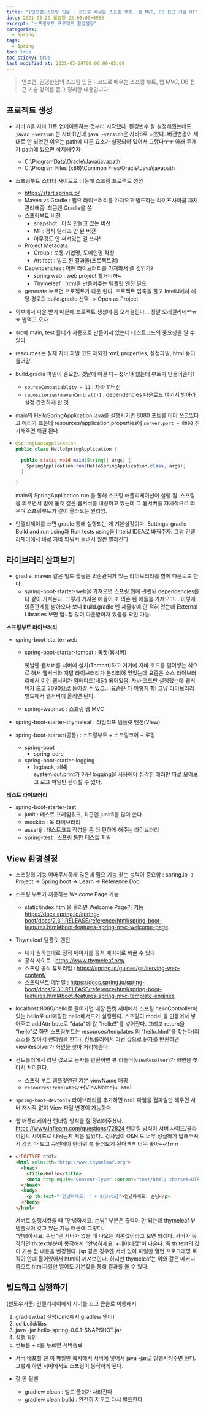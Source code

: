 ```yaml
---
title: "[인프런]스프링 입문 - 코드로 배우는 스프링 부트, 웹 MVC, DB 접근 기술 01"
date: 2021-03-29 월요일 22:00:00+0900
excerpt: "스프링부트 프로젝트 환경설정"
categories:
  - Spring
tags:
  - Spring
toc: true
toc_sticky: true
last_modified_at: 2021-03-29T08:06:00-05:00
---
```


> 인프런, 김영한님의 스프링 입문 - 코드로 배우는 스프링 부트, 웹 MVC, DB 접근 기술 강의를 듣고 정리한 내용입니다.

## 프로젝트 생성

- 자바 8을 자바 11로 업데이트하는 것부터 시작했다. 환경변수 잘 설정해줬는데도 `javac -version` 는 자바11인데 `java -version`은 자바8로 나왔다. 버전변경이 제대로 안 되었던 이유는 path에 다른 요소가 설정되어 있어서 그랬다ㅜㅜ 아래 두개가 path에 있으면 삭제해주자

  - C:\ProgramData\Oracle\Java\javapath
  - C:\Program Files (x86)\Common Files\Oracle\Java\javapath

- 스프링부트 스타터 사이트로 이동해 스프링 프로젝트 생성
  - https://start.spring.io/
  - Maven vs Gradle : 필요 라이브러리를 가져오고 빌드하는 라이프사이클 까지 관리해줌. 최근엔 Gradle을 씀
  - 스프링부트 버전
    - snapshot : 아직 만들고 있는 버전
    - M1 : 정식 릴리즈 안 된 버전
    - 아무것도 안 써져있는 걸 쓰자!
  - Project Metadata
    - Group : 보통 기업명, 도메인명 작성
    - Artifact : 빌드 된 결과물(프로젝트명)
  - Dependencies : 어떤 라이브러리를 가져와서 쓸 것인가?
    - spring web : web project 할거니까~
    - Thymeleaf : html을 만들어주는 템플릿 엔진 필요
  - generate 누르면 프로젝트가 다운 된다. 프로젝트 압축을 풀고 InteliJ에서 해당 경로의 build.gradle 선택 -> Open as Project
- 외부에서 다운 받기 때문에 프로젝트 생성에 좀 오래걸린다... 정말 오래걸리네^^ㅠㅠ 밥먹고 오자
- src에 main, test 폴더가 자동으로 만들어져 있는데 테스트코드의 중요성을 알 수 있다.
- resources는 실제 자바 파일 코드 제외한 xml, properties, 설정파일, html 등이 들어감.
- build.gradle 파일이 중요함. 옛날에 이걸 다~ 쳤어야 했는데 부트가 만들어준다!
  - `sourceCompatiablity = 11` : 자바 11버전
  - `repositories{mavenCentral()}` : dependencies 다운로드 여기서 받아라 설정 간편하게 한 것
- main의 HelloSpringApplication.java를 실행시키면 8080 포트를 이미 쓰고있다고 에러가 뜨는데 resources/application.properties에 `server.port = 8090` 추가해주면 해결 된다.

- ```java
  @SpringBootApplication
  public class HelloSpringApplication {

    public static void main(String[] args) {
      SpringApplication.run(HelloSpringApplication.class, args);
    }

  }
  ```

  main의 SpringApplication.run 을 통해 스프링 애플리케이션이 실행 됨. 스프링을 띄우면서 밑에 톰캣 같은 웹서버를 내장하고 있는데 그 웹서버를 자체적으로 띄우며 스프링부트가 같이 올라오는 원리임.

- 인텔리제이를 쓰면 gradle 통해 실행되는 게 기본설정이다. Settings-gradle-Build and run using과 Run tests using을 InteliJ IDEA로 바꿔주자. 그럼 인텔리제이에서 바로 자바 띄워서 돌려서 훨씬 빨라진다

## 라이브러리 살펴보기

- gradle, maven 같은 빌드 툴들은 의존관계가 있는 라이브러리를 함께 다운로드 한다.
  - spring-boot-starter-web을 가져오면 스프링 웹에 관련된 dependencies를 다 같이 가져온다. 그렇게 가져온 애들이 또 의존 된 애들을 가져오고... 이렇게 의존관계를 받아오다 보니 build.gradle 엔 세줄밖에 안 적혀 있는데 External Libraries 보면 엄~청 많이 다운받아져 있음을 확인 가능.

**스프링부트 라이브러리**

- spring-boot-starter-web

  - spring-boot-starter-tomcat : 톰캣(웹서버)

    옛날엔 웹서버를 서버에 설치(Tomcat)하고 거기에 자바 코드를 밀어넣는 식으로 해서 웹서버와 개발 라이브러리가 분리되어 있었는데 요즘은 소스 라이브러리에서 이런 웹서버가 임베디드(내장) 되어있음. 자바 코드만 실행했는데 웹서버가 뜨고 8090으로 들어갈 수 있고... 요즘은 다 이렇게 함! 그냥 라이브러리 빌드해서 웹서버에 올리면 된다.

  - spring-webmvc : 스프링 웹 MVC

- spring-boot-starter-thymeleaf : 타임리프 템플릿 엔진(View)
- spring-boot-starter(공통) : 스프링부트 + 스프링코어 + 로깅
  - spring-boot
    - spring-core
  - spring-boot-starter-logging
    - logback, slf4j  
      system.out.print가 아닌 logging을 사용해야 심각한 에러만 따로 모아보고 로그 파일만 관리할 수 있다.

**테스트 라이브러리**

- spring-boot-starter-test
  - junit : 테스트 프레임워크, 최근엔 junit5를 많이 쓴다.
  - mockito : 목 라이브러리
  - assertj : 테스트코드 작성을 좀 더 편하게 해주는 라이브러리
  - spring-test : 스프링 통합 테스트 지원

## View 환경설정

- 스프링의 기능 어마무시하게 많은데 필요 기능 찾는 능력이 중요함 : spring.io -> Project -> Spring boot -> Learn -> Reference Doc.
- 스프링 부트가 제공하는 Welcome Page 기능

  - static/index.html을 올리면 Welcome Page가 기능  
    https://docs.spring.io/spring-boot/docs/2.3.1.RELEASE/reference/html/spring-boot-features.html#boot-features-spring-mvc-welcome-page

- Thymeleaf 템플릿 엔진

  - 내가 원하는대로 정적 페이지를 동적 페이지로 바꿀 수 있다.
  - 공식 사이트 : https://www.thymeleaf.org/
  - 스프링 공식 튜토리얼 : https://spring.io/guides/gs/serving-web-content/
  - 스프링부트 메뉴얼 : https://docs.spring.io/spring-boot/docs/2.3.1.RELEASE/reference/html/spring-boot-features.html#boot-features-spring-mvc-template-engines

- localhost:8080/hello로 들어가면 내장 톰켓 서버에서 스프링 helloController에 있는 hello로 url매핑한 hello메서드가 실행된다. 스프링이 model 을 만들어서 넣어주고 addAttribute로 "data"에 값 "hello!!"를 넣어줬다. 그리고 return을 "hello"로 하면 스프링부트는 resources/templates 의 "hello.html"를 찾는다(리소스를 찾아서 랜더링을 한다). 컨트롤러에서 리턴 값으로 문자를 반환하면 viewResolver가 화면을 찾아 처리해준다.

- 컨트롤러에서 리턴 값으로 문자를 반환하면 뷰 리졸버(`viewResolver`)가 화면을 찾아서 처리한다.

  - 스프링 부트 템플릿엔진 기본 viewName 매핑
  - `resources:templates/`+{ViewName}+`.html`

- `spring-boot-devtools` 라이브러리를 추가하면 `html` 파일을 컴파일만 해주면 서버 재시작 없이 View 파일 변경이 가능하다.

- 웹 애플리케이션 렌더링 방식을 잘 정리해주셨다. https://www.inflearn.com/questions/72824 렌더링 방식이 서버 사이드/클라이언트 사이드로 나뉘는지 처음 알았다.. 강사님이 Q&N 도 너무 성실하게 답해주셔서 강의 다 보고 큐앤에이 한바퀴 쭉 둘러보게 된다ㅋㅋ 너무 좋아~~!!ㅠㅠ

- ```html
  <!DOCTYPE html>
  <html xmlns:th="http://www.thymeleaf.org">
    <head>
      <title>Hello</title>
      <meta http-equiv="Content-Type" content="text/html; charset=UTF-8" />
    </head>
    <body>
      <p th:text="'안녕하세요. ' + ${data}">안녕하세요. 손님</p>
    </body>
  </html>
  ```
  서버로 실행시켰을 때 "안녕하세요. 손님" 부분은 출력이 안 되는데 thymeleaf 뷰 템플릿이 갖고 있는 기능 때문에 그렇다.  
  "안녕하세요. 손님"은 서버가 없을 때 나오는 기본값이라고 보면 되겠다. 서버가 동작하면 th:text부분이 동작해서 "안녕하세요. +데이터값"이 나온다. 즉 th:text의 값이 기본 값 내용을 변경한다.
  jsp 같은 경우엔 서버 없이 파일만 열면 프로그래밍 로직이 안에 들어있어서 html이 깨져보인다. 하지만 thymeleaf는 위와 같은 메커니즘으로 html파일만 열어도 기본값을 통해 결과를 볼 수 있다.

## 빌드하고 실행하기

(윈도우기준) 인텔리제이에서 서버를 끄고 콘솔로 이동해서

1. gradlew.bat 실행(cmd에서 gradlew 엔터)
2. cd build/libs
3. java -jar hello-spring-0.0.1-SNAPSHOT.jar
4. 실행 확인
5. 컨트롤 + c를 누르면 서버종료

- 서버 배포할 땐 이 파일만 복사해서 서버에 넣어서 java -jar로 실행시켜주면 된다. 그렇게 하면 서버에서도 스프링이 동작하게 된다.

- 잘 안 될땐
  - gradlew clean : 빌드 폴더가 사라진다
  - gradlew clean build : 완전히 지우고 다시 빌드한다
